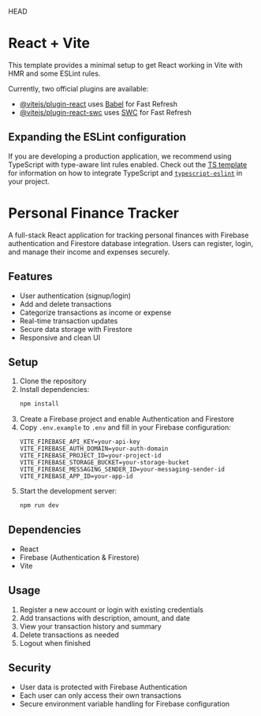 HEAD
# React + Vite

This template provides a minimal setup to get React working in Vite with HMR and some ESLint rules.

Currently, two official plugins are available:

- [@vitejs/plugin-react](https://github.com/vitejs/vite-plugin-react/blob/main/packages/plugin-react) uses [Babel](https://babeljs.io/) for Fast Refresh
- [@vitejs/plugin-react-swc](https://github.com/vitejs/vite-plugin-react/blob/main/packages/plugin-react-swc) uses [SWC](https://swc.rs/) for Fast Refresh

## Expanding the ESLint configuration

If you are developing a production application, we recommend using TypeScript with type-aware lint rules enabled. Check out the [TS template](https://github.com/vitejs/vite/tree/main/packages/create-vite/template-react-ts) for information on how to integrate TypeScript and [`typescript-eslint`](https://typescript-eslint.io) in your project.

# Personal Finance Tracker

A full-stack React application for tracking personal finances with Firebase authentication and Firestore database integration. Users can register, login, and manage their income and expenses securely.

## Features

- User authentication (signup/login)
- Add and delete transactions
- Categorize transactions as income or expense
- Real-time transaction updates
- Secure data storage with Firestore
- Responsive and clean UI

## Setup

1. Clone the repository
2. Install dependencies:
   ```bash
   npm install
   ```
3. Create a Firebase project and enable Authentication and Firestore
4. Copy `.env.example` to `.env` and fill in your Firebase configuration:
   ```
   VITE_FIREBASE_API_KEY=your-api-key
   VITE_FIREBASE_AUTH_DOMAIN=your-auth-domain
   VITE_FIREBASE_PROJECT_ID=your-project-id
   VITE_FIREBASE_STORAGE_BUCKET=your-storage-bucket
   VITE_FIREBASE_MESSAGING_SENDER_ID=your-messaging-sender-id
   VITE_FIREBASE_APP_ID=your-app-id
   ```
5. Start the development server:
   ```bash
   npm run dev
   ```

## Dependencies

- React
- Firebase (Authentication & Firestore)
- Vite

## Usage

1. Register a new account or login with existing credentials
2. Add transactions with description, amount, and date
3. View your transaction history and summary
4. Delete transactions as needed
5. Logout when finished

## Security

- User data is protected with Firebase Authentication
- Each user can only access their own transactions
- Secure environment variable handling for Firebase configuration
